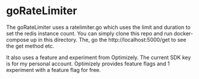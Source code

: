 # goRateLimiter

The goRateLimiter uses a ratelimiter.go which uses the limit and duration to set the redis instance count.
You can simply clone this repo and run docker-compose up in this directory.
The, go the http://localhost:5000/get to see the get method etc.

It also uses a feature and experiment from Optimizely.  The current SDK key is for my personal account.  Optimizely provides feature flags and 1 experiment with a feature flag for free.
